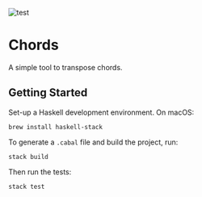 ![test](https://github.com/moritzploss/chords/workflows/Tests/badge.svg)

# Chords

A simple tool to transpose chords.

## Getting Started

Set-up a Haskell development environment. On macOS:

    brew install haskell-stack

To generate a `.cabal` file and build the project, run:

    stack build

Then run the tests:

    stack test
